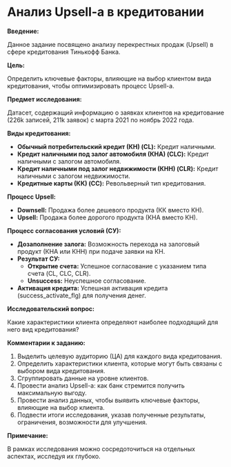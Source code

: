 # Анализ Upsell-а в кредитовании

**Введение:**

Данное задание посвящено анализу перекрестных продаж (Upsell) в сфере кредитования Тинькофф Банка.

**Цель:**

Определить ключевые факторы, влияющие на выбор клиентом вида кредитования, чтобы оптимизировать процесс Upsell-а.

**Предмет исследования:**

Датасет, содержащий информацию о заявках клиентов на кредитование (226k записей, 211k заявок) с марта 2021 по ноябрь 2022 года.

**Виды кредитования:**

* **Обычный потребительский кредит (КН) (CL):**  Кредит наличными.
* **Кредит наличными под залог автомобиля (КНА) (CLC):** Кредит наличными с залогом автомобиля.
* **Кредит наличными под залог недвижимости (КНН) (CLR):** Кредит наличными с залогом недвижимости.
* **Кредитные карты (КК) (CC):** Револьверный тип кредитования.

**Процесс Upsell:**

* **Downsell:** Продажа более дешевого продукта (КК вместо КН).
* **Upsell:** Продажа более дорогого продукта (КНА вместо КН).

**Процесс согласования условий (СУ):**

* **Дозаполнение залога:**  Возможность перехода на залоговый продукт (КНА или КНН) при подаче заявки на КН.
* **Результат СУ:**
    * **Открытие счета:**  Успешное согласование с указанием типа счета (CL, CLC, CLR).
    * **Unsuccess:** Неуспешное согласование.
* **Активация кредита:**  Успешная активация кредита (success_activate_flg) для получения денег.

**Исследовательский вопрос:**

Какие характеристики клиента определяют наиболее подходящий для него вид кредитования?

**Комментарии к заданию:**

1. Выделить целевую аудиторию (ЦА) для каждого вида кредитования.
2. Определить характеристики клиента, которые могут быть связаны с выбором вида кредитования.
3. Сгруппировать данные на уровне клиентов.
4. Провести анализ Upsell-а: как банк стремится получить максимальную выгоду.
5. Провести анализ данных, чтобы выявить ключевые факторы, влияющие на выбор клиента.
6. Подвести итоги исследования, указав полученные результаты, ограничения, возможности для улучшения.

**Примечание:**

В рамках исследования можно сосредоточиться на отдельных аспектах, исследуя их глубоко.
